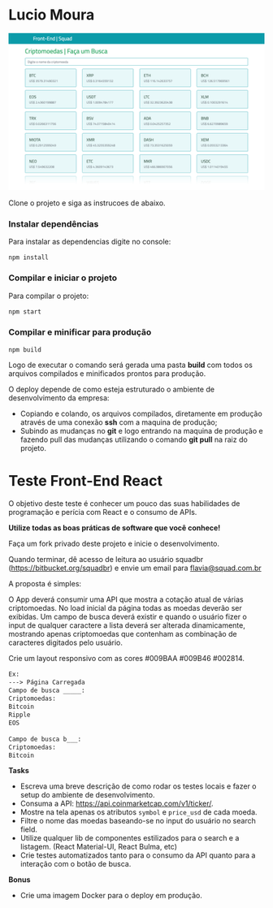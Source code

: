 # Lucio Moura

![myimage-alt-tag](layout.png)

Clone o projeto e siga as instrucoes de abaixo.

### Instalar dependências
Para instalar as dependencias digite no console:
```
npm install
```

### Compilar e iniciar o projeto
Para compilar o projeto:
```
npm start
```
### Compilar e minificar para produção
```
npm build
```
Logo de executar o comando será gerada uma pasta **build** com todos os arquivos compilados e minificados prontos para produção.

O deploy depende de como esteja estruturado o ambiente de desenvolvimento da empresa:

* Copiando e colando, os arquivos compilados, diretamente em produção através de uma conexão **ssh** com a maquina de produção;
* Subindo as mudanças no **git** e logo entrando na maquina de produção e fazendo pull das mudanças utilizando o comando **git pull** na raiz do projeto.

# Teste Front-End React

O objetivo deste teste é conhecer um pouco das suas habilidades de programação e perícia com React e o consumo de APIs.

**Utilize todas as boas práticas de software que você conhece!**

Faça um fork privado deste projeto e inicie o desenvolvimento. 

Quando terminar, dê acesso de leitura ao usuário squadbr (https://bitbucket.org/squadbr) e envie um email para flavia@squad.com.br

A proposta é simples:

O App deverá consumir uma API que mostra a cotação atual de várias criptomoedas.
No load inicial da página todas as moedas deverão ser exibidas.
Um campo de busca deverá existir e quando o usuário fizer o input de qualquer caractere a lista deverá ser alterada dinamicamente, mostrando apenas criptomoedas que contenham as combinação de caracteres digitados pelo usuário.

Crie um layout responsivo com as cores #009BAA #009B46 #002814.

```
Ex:
---> Página Carregada
Campo de busca _____: 
Criptomoedas: 
Bitcoin
Ripple
EOS

Campo de busca b___: 
Criptomoedas:
Bitcoin
```

**Tasks**

* Escreva uma breve descrição de como rodar os testes locais e fazer o setup do ambiente de desenvolvimento.
* Consuma a API: https://api.coinmarketcap.com/v1/ticker/.
* Mostre na tela apenas os atributos `symbol` e `price_usd` de cada moeda.
* Filtre o nome das moedas baseando-se no input do usuário no search field.
* Utilize qualquer lib de componentes estilizados para o search e a listagem. (React Material-UI, React Bulma, etc)
* Crie testes automatizados tanto para o consumo da API quanto para a interação com o botão de busca.


**Bonus**

* Crie uma imagem Docker para o deploy em produção.

